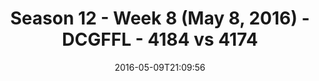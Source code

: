 ---
title: Season 12 - Week 8 (May 8, 2016) - DCGFFL - 4184 vs 4174
teams_score:
- team: 4184
  score:
- team: 4174
  score: 47
mvp: Colt Street (Graphite), Jordan Anderson (Purple)
game-ball: Alex Harris (Graphite), Joe Green (Purple)
sportsperson: ''
season: 12
week: 8
date: '2016-05-09T21:09:56'
pageid: season-12-week-8-may-8-2016-4184-vs-4174
---